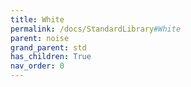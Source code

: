 ```yaml
---
title: White
permalink: /docs/StandardLibrary#White
parent: noise
grand_parent: std
has_children: True
nav_order: 0
---
```

